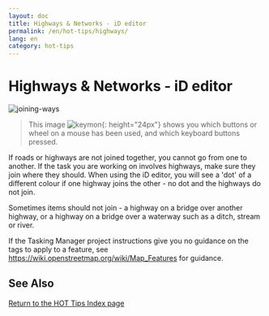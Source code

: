 ```yaml
---
layout: doc
title: Highways & Networks - iD editor
permalink: /en/hot-tips/highways/
lang: en
category: hot-tips
---
```


Highways & Networks - iD editor
============

<!-- > This guide may be downloaded as [tm_starting_en.odt](/files/tm_starting_en.odt) or [tm_starting_en.pdf](/files/tm_starting_en.pdf)  
> Created 2016-10-30  -->

![joining-ways][]

> This image ![keymon]{: height="24px"} shows you which buttons or wheel on a mouse has been used, and which keyboard buttons pressed.  

If roads or highways are not joined together, you cannot go from one to another. If the task you are working on involves highways, make sure they join where they should. When using the iD editor, you will see a 'dot' of a different colour if one highway joins the other - no dot and the highways do not join.  

Sometimes items should not join - a highway on a bridge over another highway, or a highway on a bridge over a waterway such as a ditch, stream or river.  

If the Tasking Manager project instructions give you no guidance on the tags to apply to a feature, see <https://wiki.openstreetmap.org/wiki/Map_Features> for guidance.  

See Also  
----------


[Return to the HOT Tips Index page](/en/hot-tips/)

[joining-ways]:/images/hot-tips/joining-ways.gif
[keymon]:/images/hot-tips/keymon.png
